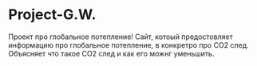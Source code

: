 # Project-G.W.
Проект про глобальное потепление!
Сайт, котоый предостовляет информацию про глобальное потепление, в конкретро про CO2 след. Объясняет что такое CO2 след и как его можнг уменьшить.
